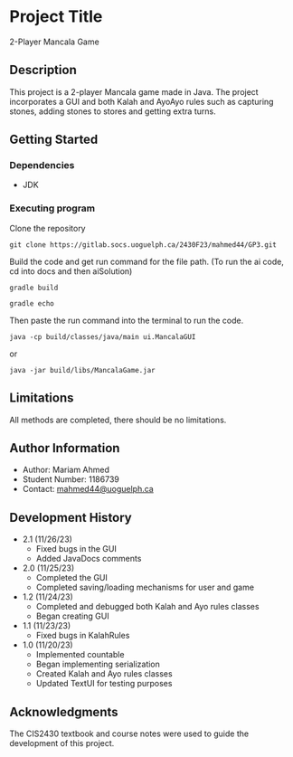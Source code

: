 # Project Title

2-Player Mancala Game

## Description

This project is a 2-player Mancala game made in Java. The project incorporates a GUI and both Kalah and AyoAyo rules such as capturing stones, adding stones to stores and getting extra turns. 

## Getting Started

### Dependencies

* JDK

### Executing program

Clone the repository
```
git clone https://gitlab.socs.uoguelph.ca/2430F23/mahmed44/GP3.git
```

Build the code and get run command for the file path. (To run the ai code, cd into docs and then aiSolution)
```
gradle build

gradle echo
```
Then paste the run command into the terminal to run the code.

```
java -cp build/classes/java/main ui.MancalaGUI
```
or
```
java -jar build/libs/MancalaGame.jar
```

## Limitations
All methods are completed, there should be no limitations.

## Author Information

* Author: Mariam Ahmed
* Student Number: 1186739
* Contact: mahmed44@uoguelph.ca

## Development History
* 2.1 (11/26/23)
    * Fixed bugs in the GUI
    * Added JavaDocs comments
* 2.0 (11/25/23)
    * Completed the GUI
    * Completed saving/loading mechanisms for user and game
* 1.2 (11/24/23)
    * Completed and debugged both Kalah and Ayo rules classes
    * Began creating GUI
* 1.1 (11/23/23)
    * Fixed bugs in KalahRules
* 1.0 (11/20/23)
    * Implemented countable
    * Began implementing serialization
    * Created Kalah and Ayo rules classes
    * Updated TextUI for testing purposes

## Acknowledgments
The CIS2430 textbook and course notes were used to guide the development of this project.
